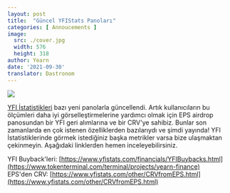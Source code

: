 ```yaml
---
layout: post
title:  "Güncel YFIStats Panoları"
categories: [ Annoucements ]
image:
  src: ./cover.jpg
  width: 576
  height: 318
author: Yearn
date: '2021-09-30'
translator: Dastronom
---
```


![](/_posts/_announcements/updated-YFIstats-dashboards/1.jpg?w=1280&h=707)

[YFI İstatistikleri](https://www.yfistats.com/) bazı yeni panolarla güncellendi. Artık kullanıcıların bu ölçümleri daha iyi görselleştirmelerine yardımcı olmak için EPS airdrop panosundan bir YFI geri alımlarına ve bir CRV'ye sahibiz. Bunlar son zamanlarda en çok istenen özelliklerden bazılarıydı ve şimdi yayında! YFI İstatistiklerinde görmek istediğiniz başka metrikler varsa bize ulaşmaktan çekinmeyin. Aşağıdaki linklerden hemen inceleyebilirsiniz.

YFI Buyback'leri: [https://www.yfistats.com/financials/YFIBuybacks.html](https://www.tokenterminal.com/terminal/projects/yearn-finance) <br>
EPS'den CRV: [https://www.yfistats.com/other/CRVfromEPS.html](https://www.yfistats.com/other/CRVfromEPS.html)
